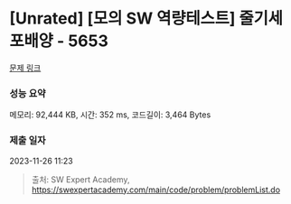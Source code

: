 # [Unrated] [모의 SW 역량테스트] 줄기세포배양 - 5653 

[문제 링크](https://swexpertacademy.com/main/code/problem/problemDetail.do?contestProbId=AWXRJ8EKe48DFAUo) 

### 성능 요약

메모리: 92,444 KB, 시간: 352 ms, 코드길이: 3,464 Bytes

### 제출 일자

2023-11-26 11:23



> 출처: SW Expert Academy, https://swexpertacademy.com/main/code/problem/problemList.do